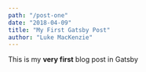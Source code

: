 ```yaml
---
path: "/post-one"
date: "2018-04-09"
title: "My First Gatsby Post"
author: "Luke MacKenzie"
---
```


This is my **very first** blog post in Gatsby

<!-- to use this functionality, install:

npm i gatsby-source-filesystem gatsby-transformer-remark gatsby-plugin-catch-links

then, need to update the gatsby-config file
 -->
